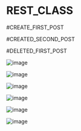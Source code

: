 # REST_CLASS

#CREATE_FIRST_POST

#CREATED_SECOND_POST

#DELETED_FIRST_POST

![image](https://github.com/user-attachments/assets/028c6d81-0450-4076-a451-90aa6ccf0d3d)

![image](https://github.com/user-attachments/assets/ce8e0f76-d4b0-4fa8-91ae-173a7b559dba)

![image](https://github.com/user-attachments/assets/5a74f1a5-347d-4449-8697-6214fe848194)

![image](https://github.com/user-attachments/assets/9223a461-8b3f-48ad-8f55-185264fa2686)

![image](https://github.com/user-attachments/assets/c61421e5-ac51-49d7-9b38-930a276df4e4)

![image](https://github.com/user-attachments/assets/0df7f23f-8572-4cfd-91f1-a97e18d8def7)
